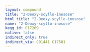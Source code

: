 ```yaml
---
layout: compound
title: "2-Deoxy-scyllo-inosose"
html_title: "2-Deoxy-scyllo-inosose"
name: "2-Deoxy-scyllo-inosose"
kegg_id: C17209
native: false
indirect_only: true
indirect_via: C01441 C17581
---
```

